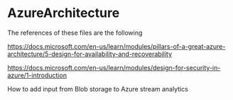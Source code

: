 # AzureArchitecture

The references of these files are the following

https://docs.microsoft.com/en-us/learn/modules/pillars-of-a-great-azure-architecture/5-design-for-availability-and-recoverability

https://docs.microsoft.com/en-us/learn/modules/design-for-security-in-azure/1-introduction

How to add input from Blob storage to Azure stream analytics

<!--stackedit_data:
eyJoaXN0b3J5IjpbLTQ0NjM3NTM5MF19
-->
